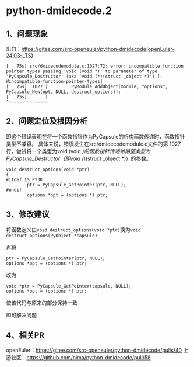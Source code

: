 # python-dmidecode.2 #

## 1、问题现象 ##

出自：https://gitee.com/src-openeuler/python-dmidecode(openEuler-24.03-LTS)
```
[   75s] src/dmidecodemodule.c:1027:72: error: incompatible function pointer types passing 'void (void *)' to parameter of type 'PyCapsule_Destructor' (aka 'void (*)(struct _object *)') [-Wincompatible-function-pointer-types]
[   75s]  1027 |         PyModule_AddObject(module, "options", PyCapsule_New(opt, NULL, destruct_options));
[   75s]       |                                                                        ^~~~~~~~~~~~~~~~
```
## 2、问题定位及根因分析 ##

即这个错误表明在将一个函数指针作为PyCapsule的析构函数传递时，函数指针类型不兼容。
具体来说，错误发生在src/dmidecodemodule.c文件的第 1027 行，尝试将一个类型为void (void *)的函数指针传递给期望类型为PyCapsule_Destructor（即void (*)(struct _object *)）的参数。
```
void destruct_options(void *ptr)
{
#ifdef IS_PY3K
        ptr = PyCapsule_GetPointer(ptr, NULL);
#endif
        options *opt = (options *) ptr;

```
## 3、修改建议 ##

将函数定义由`void destruct_options(void *ptr)`换为`void destruct_options(PyObject *capsule)` 

再将
```
ptr = PyCapsule_GetPointer(ptr, NULL);
options *opt = (options *) ptr;
```

改为
```
void *ptr = PyCapsule_GetPointer(capsule, NULL);
options *opt = (options *) ptr;
```
使该代码与原来的部分保持一致

即可解决问题
## 4、相关PR ##
openEuler：https://gitee.com/src-openeuler/python-dmidecode/pulls/40
上游社区：https://github.com/nima/python-dmidecode/pull/58